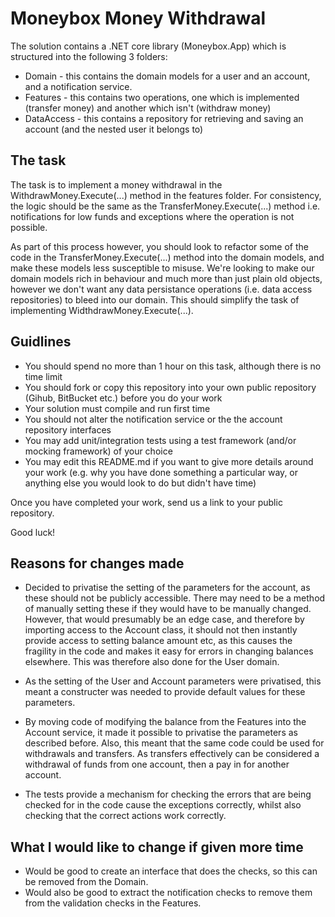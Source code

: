 # Moneybox Money Withdrawal

The solution contains a .NET core library (Moneybox.App) which is structured into the following 3 folders:

* Domain - this contains the domain models for a user and an account, and a notification service.
* Features - this contains two operations, one which is implemented (transfer money) and another which isn't (withdraw money)
* DataAccess - this contains a repository for retrieving and saving an account (and the nested user it belongs to)

## The task

The task is to implement a money withdrawal in the WithdrawMoney.Execute(...) method in the features folder. For consistency, the logic should be the same as the TransferMoney.Execute(...) method i.e. notifications for low funds and exceptions where the operation is not possible. 

As part of this process however, you should look to refactor some of the code in the TransferMoney.Execute(...) method into the domain models, and make these models less susceptible to misuse. We're looking to make our domain models rich in behaviour and much more than just plain old objects, however we don't want any data persistance operations (i.e. data access repositories) to bleed into our domain. This should simplify the task of implementing WidthdrawMoney.Execute(...).

## Guidlines

* You should spend no more than 1 hour on this task, although there is no time limit
* You should fork or copy this repository into your own public repository (Gihub, BitBucket etc.) before you do your work
* Your solution must compile and run first time
* You should not alter the notification service or the the account repository interfaces
* You may add unit/integration tests using a test framework (and/or mocking framework) of your choice
* You may edit this README.md if you want to give more details around your work (e.g. why you have done something a particular way, or anything else you would look to do but didn't have time)

Once you have completed your work, send us a link to your public repository.

Good luck!

## Reasons for changes made
* Decided to privatise the setting of the parameters for the account, as these should not be publicly accessible. There may need to be a method of manually setting these if they would have to be manually changed. However, that would presumably be an edge case, and therefore by importing access to the Account class, it should not then instantly provide access to setting balance amount etc, as this causes the fragility in the code and makes it easy for errors in changing balances elsewhere. This was therefore also done for the User domain.

* As the setting of the User and Account parameters were privatised, this meant a constructer was needed to provide default values for these parameters. 

* By moving code of modifying the balance from the Features into the Account service, it made it possible to privatise the parameters as described before. Also, this meant that the same code could be used for withdrawals and transfers. As transfers effectively can be considered a withdrawal of funds from one account, then a pay in for another account. 

* The tests provide a mechanism for checking the errors that are being checked for in the code cause the exceptions correctly, whilst also checking that the correct actions work correctly.

## What I would like to change if given more time
* Would be good to create an interface that does the checks, so this can be removed from the Domain.
* Would also be good to extract the notification checks to remove them from the validation checks in the Features.
